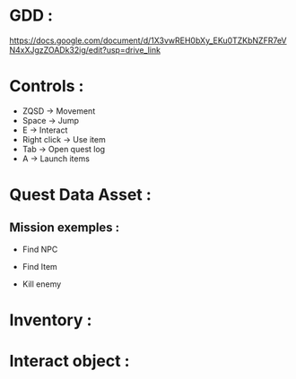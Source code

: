 # GDD :
https://docs.google.com/document/d/1X3vwREH0bXy_EKu0TZKbNZFR7eVN4xXJgzZOADk32ig/edit?usp=drive_link

# Controls :
- ZQSD → Movement
- Space → Jump
- E → Interact
- Right click → Use item
- Tab → Open quest log
- A → Launch items

# Quest Data Asset :

## Mission exemples :
- Find NPC
  
- Find Item
  
- Kill enemy
  
# Inventory :

# Interact object :

